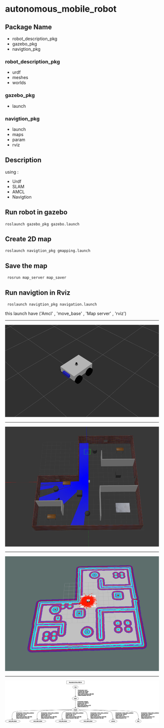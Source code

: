 # autonomous_mobile_robot



## Package Name
- robot_description_pkg
- gazebo_pkg
- navigtion_pkg

### robot_description_pkg
- urdf 
- meshes
- worlds

### gazebo_pkg
- launch 


### navigtion_pkg
- launch   
- maps
- param
- rviz


## Description
using :
- Urdf
- SLAM
- AMCL 
- Navigtion 


## Run robot in gazebo
```
roslaunch gazebo_pkg gazebo.launch 
```

## Create 2D map
```
roslaunch navigtion_pkg gmapping.launch
```

## Save the map
```
 rosrun map_server map_saver 
```
## Run navigtion in Rviz
```
 roslaunch navigtion_pkg navigation.launch
```
this launch have ('Amcl' , 'move_base' , 'Map server' , 'rviz')

------------


![My Image](robot.png)

------------------
![My Image]( map.png)

------------------

![My Image](robott.png)

------------------
![My Image](frames.png)


